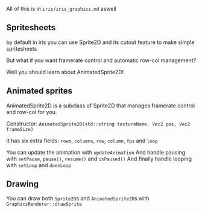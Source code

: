 All of this is in `iris/iris_graphics.md` aswell

## Spritesheets

by default in iris you can use Sprite2D and its cutout feature to make simple spritesheets

But what if you want framerate control and automatic row-col management?

Well you should learn about AnimatedSprite2D!

## Animated sprites

AnimatedSprite2D is a subclass of Sprite2D that manages framerate control and row-col for you.

Constructor: `AnimatedSprite2D(std::string textureName, Vec2 pos, Vec2 frameSize)`

It has six extra fields: `rows`, `columns`, `row`, `column`, `fps` and `loop`

You can update the animation with `updateAnimation`
And handle pausing with `setPause`, `pause()`, `resume()` and `isPaused()`
And finally handle looping with `setLoop` and `doesLoop`

## Drawing

You can draw both `Sprite2D`s and `AnimatedSprite2D`s with `GraphicsRenderer::drawSprite`
